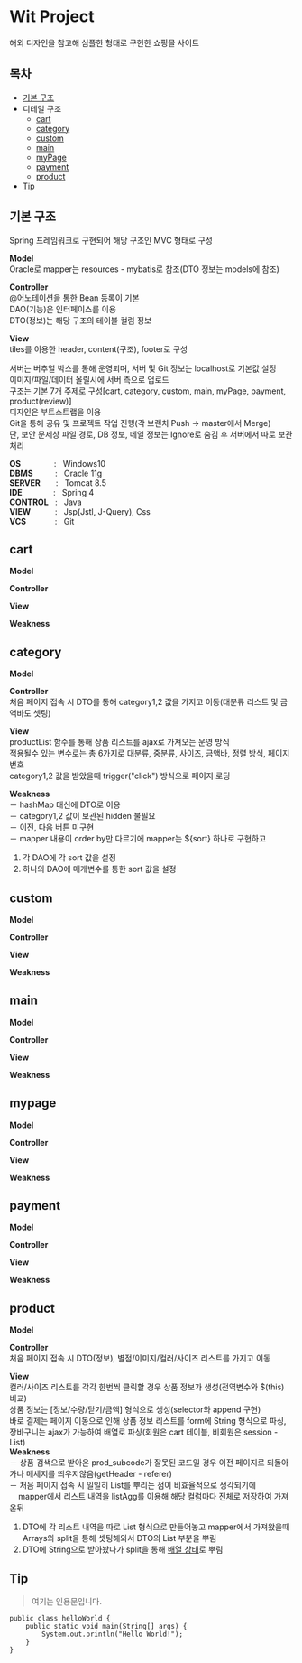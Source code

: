 # Wit Project
해외 디자인을 참고해 심플한 형태로 구현한 쇼핑몰 사이트
   
    
## 목차
- [기본 구조](#기본-구조)
- 디테일 구조
  - [cart](#cart)
  - [category](#category)
  - [custom](#custom)
  - [main](#main)
  - [myPage](#mypage)
  - [payment](#payment)
  - [product](#product)
- [Tip](#Tip)
   
    
## 기본 구조
Spring 프레임워크로 구현되어 해당 구조인 MVC 형태로 구성      

**Model**   
Oracle로 mapper는 resources - mybatis로 참조(DTO 정보는 models에 참조)  

**Controller**      
@어노테이션을 통한 Bean 등록이 기본   
DAO(기능)은 인터페이스를 이용   
DTO(정보)는 해당 구조의 테이블 컬럼 정보    

**View**   
tiles를 이용한 header, content(구조), footer로 구성   

서버는 버추얼 박스를 통해 운영되며, 서버 및 Git 정보는 localhost로 기본값 설정   
이미지/파일/데이터 올릴시에 서버 측으로 업로드   
구조는 기본 7개 주제로 구성[cart, category, custom, main, myPage, payment, product(review)]   
디자인은 부트스트랩을 이용   
Git을 통해 공유 및 프로젝트 작업 진행(각 브랜치 Push -> master에서 Merge)   
단, 보안 문제상 파일 경로, DB 정보, 메일 정보는 Ignore로 숨김 후 서버에서 따로 보관 처리


**OS** &nbsp; &nbsp; &nbsp; &nbsp; &nbsp; &nbsp; &nbsp; : &nbsp; Windows10   
**DBMS** &nbsp; &nbsp; &nbsp; &nbsp;&nbsp; : &nbsp; Oracle 11g   
**SERVER** &nbsp; &nbsp; &nbsp; : &nbsp; Tomcat 8.5   
**IDE** &nbsp; &nbsp; &nbsp; &nbsp; &nbsp; &nbsp;&nbsp; : &nbsp; Spring 4   
**CONTROL** &nbsp; : &nbsp; Java   
**VIEW** &nbsp; &nbsp; &nbsp; &nbsp; &nbsp; : &nbsp; Jsp(Jstl, J-Query), Css   
**VCS** &nbsp; &nbsp; &nbsp; &nbsp; &nbsp; &nbsp; : &nbsp; Git   
   
    
## cart
**Model**   
   

**Controller**      
   

**View**   
   
   
**Weakness**   
   
   
## category
**Model**   

**Controller**      
처음 페이지 접속 시 DTO를 통해 category1,2 값을 가지고 이동(대분류 리스트 및 금액바도 셋팅)      

**View**   
productList 함수를 통해 상품 리스트를 ajax로 가져오는 운영 방식   
적용될수 있는 변수로는 총 6가지로 대분류, 중분류, 사이즈, 금액바, 정렬 방식, 페이지 번호     
category1,2 값을 받았을때 trigger("click") 방식으로 페이지 로딩

**Weakness**   
－ hashMap 대신에 DTO로 이용   
－ category1,2 값이 보관된 hidden 불필요   
－ 이전, 다음 버튼 미구현   
－ mapper 내용이 order by만 다르기에 mapper는 ${sort} 하나로 구현하고   
 1. 각 DAO에 각 sort 값을 설정   
 2. 하나의 DAO에 매개변수를 통한 sort 값을 설정   
 
## custom
**Model**   
   

**Controller**      
   

**View**   
   
   
**Weakness**   
   
   
## main
**Model**   
   

**Controller**      
   

**View**   
   
   
**Weakness**   
   
   
## mypage
**Model**   
   

**Controller**      
   

**View**     
   
   
**Weakness**   
   
   
## payment
**Model**   
   

**Controller**      
   

**View**   
   
   
**Weakness**   
   
   
## product
**Model**   
   

**Controller**      
처음 페이지 접속 시 DTO(정보), 별점/이미지/컬러/사이즈 리스트를 가지고 이동

**View**   
컬러/사이즈 리스트를 각각 한번씩 클릭할 경우 상품 정보가 생성(전역변수와 $(this) 비교)       
상품 정보는 [정보/수량/닫기/금액] 형식으로 생성(selector와 append 구현)      
바로 결제는 페이지 이동으로 인해 상품 정보 리스트를 form에 String 형식으로 파싱,   
장바구니는 ajax가 가능하여 배열로 파싱(회원은 cart 테이블, 비회원은 session - List<CartDTO>)  
**Weakness**     
－ 상품 검색으로 받아온 prod_subcode가 잘못된 코드일 경우 이전 페이지로 되돌아가나 메세지를 띄우지않음(getHeader - referer)      
－ 처음 페이지 접속 시 일일히 List를 뿌리는 점이 비효율적으로 생각되기에   
 &nbsp; &nbsp; mapper에서 리스트 내역을 listAgg를 이용해 해당 컬럼마다 전체로 저장하여 가져온뒤 
 1. DTO에 각 리스트 내역을 따로 List 형식으로 만들어놓고 mapper에서 가져왔을때 Arrays와 split을 통해 셋팅해와서 DTO의 List 부분을 뿌림   
 2. DTO에 String으로 받아놨다가 split을 통해 <u>배열 상태</u>로 뿌림   
     
## Tip
   
    
> 여기는 인용문입니다.
```
public class helloWorld {
	public static void main(String[] args) {
		System.out.println("Hello World!");
	} 
}
```

